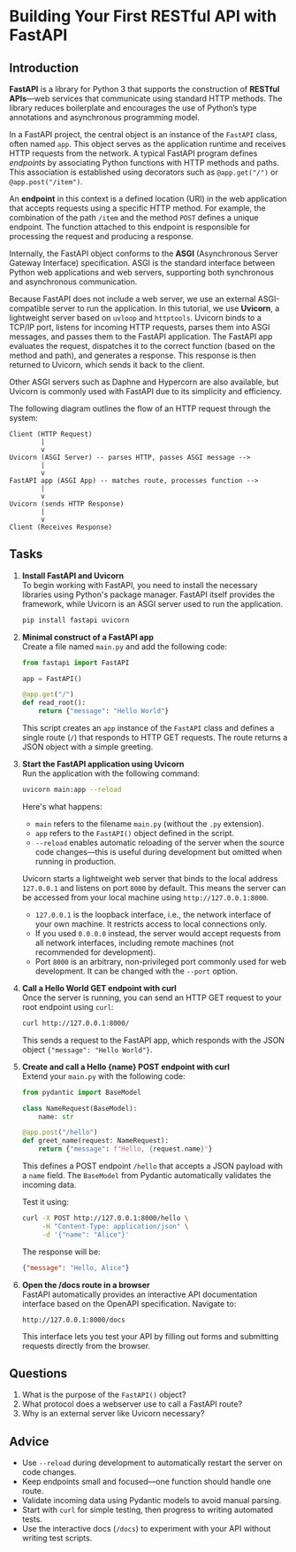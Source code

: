 <!---
{
  "depends_on": ["AND", "a0f6c77d-9645-4e6c-80dc-a80608786266", "2d1d315d-bb92-48c0-b19f-19529a45e5ff"],
  "author": "Stephan Bökelmann",
  "first_used": "2025-04-07",
  "keywords": ["python", "webtechnology", "REST", "FastAPI"]
}
--->

# Building Your First RESTful API with FastAPI

## Introduction

**FastAPI** is a library for Python 3 that supports the construction of **RESTful APIs**—web services that communicate using standard HTTP methods. The library reduces boilerplate and encourages the use of Python’s type annotations and asynchronous programming model.

In a FastAPI project, the central object is an instance of the `FastAPI` class, often named `app`. This object serves as the application runtime and receives HTTP requests from the network. A typical FastAPI program defines *endpoints* by associating Python functions with HTTP methods and paths. This association is established using decorators such as `@app.get("/")` or `@app.post("/item")`.

An **endpoint** in this context is a defined location (URI) in the web application that accepts requests using a specific HTTP method. For example, the combination of the path `/item` and the method `POST` defines a unique endpoint. The function attached to this endpoint is responsible for processing the request and producing a response.

Internally, the FastAPI object conforms to the **ASGI** (Asynchronous Server Gateway Interface) specification. ASGI is the standard interface between Python web applications and web servers, supporting both synchronous and asynchronous communication.

Because FastAPI does not include a web server, we use an external ASGI-compatible server to run the application. In this tutorial, we use **Uvicorn**, a lightweight server based on `uvloop` and `httptools`. Uvicorn binds to a TCP/IP port, listens for incoming HTTP requests, parses them into ASGI messages, and passes them to the FastAPI application. The FastAPI app evaluates the request, dispatches it to the correct function (based on the method and path), and generates a response. This response is then returned to Uvicorn, which sends it back to the client.

Other ASGI servers such as Daphne and Hypercorn are also available, but Uvicorn is commonly used with FastAPI due to its simplicity and efficiency.

The following diagram outlines the flow of an HTTP request through the system:

```
Client (HTTP Request)
        |
        v
Uvicorn (ASGI Server) -- parses HTTP, passes ASGI message -->
        |
        v
FastAPI app (ASGI App) -- matches route, processes function -->
        |
        v
Uvicorn (sends HTTP Response)
        |
        v
Client (Receives Response)
```


## Tasks

1. **Install FastAPI and Uvicorn**\
   To begin working with FastAPI, you need to install the necessary libraries using Python's package manager. FastAPI itself provides the framework, while Uvicorn is an ASGI server used to run the application.

   ```bash
   pip install fastapi uvicorn
   ```

2. **Minimal construct of a FastAPI app**\
   Create a file named `main.py` and add the following code:

   ```python
   from fastapi import FastAPI

   app = FastAPI()

   @app.get("/")
   def read_root():
       return {"message": "Hello World"}
   ```

   This script creates an `app` instance of the `FastAPI` class and defines a single route (`/`) that responds to HTTP GET requests. The route returns a JSON object with a simple greeting.

3. **Start the FastAPI application using Uvicorn**\
   Run the application with the following command:

   ```bash
   uvicorn main:app --reload
   ```

   Here's what happens:

   - `main` refers to the filename `main.py` (without the `.py` extension).
   - `app` refers to the `FastAPI()` object defined in the script.
   - `--reload` enables automatic reloading of the server when the source code changes—this is useful during development but omitted when running in production.

   Uvicorn starts a lightweight web server that binds to the local address `127.0.0.1` and listens on port `8000` by default. This means the server can be accessed from your local machine using `http://127.0.0.1:8000`.

   - `127.0.0.1` is the loopback interface, i.e., the network interface of your own machine. It restricts access to local connections only.
   - If you used `0.0.0.0` instead, the server would accept requests from all network interfaces, including remote machines (not recommended for development).
   - Port `8000` is an arbitrary, non-privileged port commonly used for web development. It can be changed with the `--port` option.

4. **Call a Hello World GET endpoint with curl**\
   Once the server is running, you can send an HTTP GET request to your root endpoint using `curl`:

   ```bash
   curl http://127.0.0.1:8000/
   ```

   This sends a request to the FastAPI app, which responds with the JSON object `{"message": "Hello World"}`.

5. **Create and call a Hello {name} POST endpoint with curl**\
   Extend your `main.py` with the following code:

   ```python
   from pydantic import BaseModel

   class NameRequest(BaseModel):
       name: str

   @app.post("/hello")
   def greet_name(request: NameRequest):
       return {"message": f"Hello, {request.name}"}
   ```

   This defines a POST endpoint `/hello` that accepts a JSON payload with a `name` field. The `BaseModel` from Pydantic automatically validates the incoming data.

   Test it using:

   ```bash
   curl -X POST http://127.0.0.1:8000/hello \
        -H "Content-Type: application/json" \
        -d '{"name": "Alice"}'
   ```

   The response will be:

   ```json
   {"message": "Hello, Alice"}
   ```

6. **Open the /docs route in a browser**\
   FastAPI automatically provides an interactive API documentation interface based on the OpenAPI specification. Navigate to:

   ```
   http://127.0.0.1:8000/docs
   ```

   This interface lets you test your API by filling out forms and submitting requests directly from the browser.


## Questions

1. What is the purpose of the `FastAPI()` object?
2. What protocol does a webserver use to call a FastAPI route?
3. Why is an external server like Uvicorn necessary?

## Advice

- Use `--reload` during development to automatically restart the server on code changes.
- Keep endpoints small and focused—one function should handle one route.
- Validate incoming data using Pydantic models to avoid manual parsing.
- Start with `curl` for simple testing, then progress to writing automated tests.
- Use the interactive docs (`/docs`) to experiment with your API without writing test scripts.

